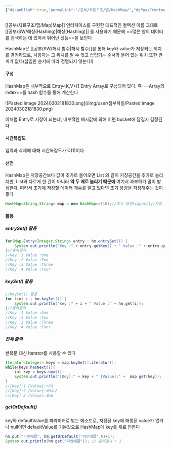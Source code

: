 ```yaml
---
{"dg-publish":true,"permalink":"/공부/자료구조/맵/HashMap/","dgPassFrontmatter":true}
---
```



[[공부/자료구조/맵/Map\|Map]] 인터페이스를 구현한 대표적인 컬렉션
이름 그대로 [[공부/SW/해싱(Hashing)\|해싱(Hashing)]] 을 사용하기 때문에 ==많은 양의 데이터를 검색하는 데 있어서 뛰어난 성능==을 보인다

HashMap은 [[공부/SW/해시 함수\|해시 함수]]를 통해 key와 value가 저장되는 위치를 결정하므로, 사용자는 그 위치를 알 수 엇고 삽입되는 순서와 들어 있는 위치 또한 관계가 없다(삽입한 순서에 따라 정렬되지 않는다!)

#### 구성
HashMap은 내부적으로 Entry<K,V>[] Entry Array로 구성되어 있다. 즉 ==Array의 index==를 hash 함수를 통해 계산한다

![Pasted image 20240302181830.png](/img/user/첨부파일/Pasted image 20240302181830.png)

이처럼 Entry로 저장이 되는데, 내부적인 해시값에 의해 어떤 bucket에 담길지 결정된다
#### 시간복잡도
입력과 삭제에 대해 시간복잡도가 O(1)이다

#### 선언
HashMap은 저장공간보다 값이 추가로 들어오면 List 와 같이 저장공간을 추가로 늘리지만, List와 다르게 한 칸이 아니라 **약 두 배로 늘리기 때문에** 여기서 과부하가 많이 발생한다. 따라서 초기에 저장할 데이터 개수를 알고 있다면 초기 용량을 지정해주는 것이 좋다
```java
HashMap<String,String> map = new HashMap<>(10);//초기 용량(capacity)지정
```

#### 활용
##### entrySet() 활용
```java
for(Map.Entry<Integer,String> entry : hm.entrySet()) {
    System.out.println("Key :" + entry.getKey() + " Value :" + entry.getValue());
}//출력결과
//Key :1 Value :One
//Key :2 Value :Two
//Key :3 Value :Three
//Key :4 Value :Four
```

##### keySet() 활용
```java
//keySet() 활용
for (int i : hm.keySet()) {
    System.out.println("Key :" + i + " Value :" + hm.get(i));
}//출력결과
//Key :1 Value :One
//Key :2 Value :Two
//Key :3 Value :Three
//Key :4 Value :Four
```

##### 전체 출력
반복문 대신 Iterator를 사용할 수 있다

```java
Iterator<Integer> keys = map.keySet().iterator();
while(keys.hasNext()){
    int key = keys.next();
    System.out.println("[Key]:" + key + " [Value]:" +  map.get(key));
}
//[Key]:1 [Value]:사과
//[Key]:2 [Value]:바나나
//[Key]:3 [Value]:포도
```

##### getOrDefault()
key와 defaultValue를 파라미터로 받는 메소드로, 지정된 key에 매핑된 value가 없거나 null이면 defaultValue를 기본값으로 HashMap에 key를 새로 만든다

```java
hm.put("파인애플", hm.getOrDefault("파인애플",0)+1);
System.out.println(hm.get("파인애플")); // 출력결과 : 1
```